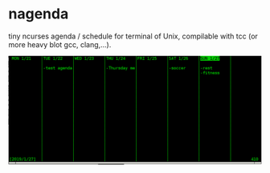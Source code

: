 # nagenda
tiny ncurses agenda / schedule for terminal of Unix, compilable with tcc (or more heavy blot gcc, clang,...).

![](https://raw.githubusercontent.com/spartrekus/nagenda/master/nagenda.png)


